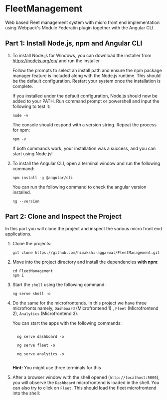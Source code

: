 # FleetManagement

Web based Fleet management system with micro front end implementation using Webpack's Module Federatin plugin together with the Angular CLI.

## Part 1: Install Node.js, npm and Angular CLI

1. To install Node.js for Windows, you can download the installer from https://nodejs.org/en/ and run the installer.
   
   Follow the prompts to select an install path and ensure the npm package manager feature is included along with the Node.js runtime. This should be the default      configuration. Restart your system once the installation is complete.
   
   If you installed under the default configuration, Node.js should now be added to your PATH. Run command prompt or powershell and input the following to test it:
   
   ```
   node -v
   ```
   The console should respond with a version string. Repeat the process for npm:
   
   ```
   npm -v
   ```
   
   If both commands work, your installation was a success, and you can start using Node.js!
   
2. To install the Angular CLI, open a terminal window and run the following command:

   ```
   npm install -g @angular/cli
   ```
   
   You can run the following command to check the angular version installed.
   
   ```
   ng --version
   ```

## Part 2: Clone and Inspect the Project

In this part you will clone the project and inspect the various micro front end applications.

1. Clone the projects:

    ```
    git clone https://github.com/himakshi-aggarwal/FleetManagement.git
    ```

2. Move into the project directory and install the dependencies **with npm**:

    ```
    cd FleetManagement
    npm i
    ```
  
3. Start the ``shell`` using the following command:

    ```
    ng serve shell -o
    ```

4. Do the same for the microfrontends. In this project we have three microfronts namely,   ``Dashboard`` (Microfrontend 1) , ``Fleet`` (Microfrontend 2),   ``Analytics`` (Microfrontend 3). 

    You can start the apps with the following commands:
  
    ```
  
      ng serve dashboard -o
  
      ng serve fleet -o
  
      ng serve analytics -o
  
    ```
    
    **Hint:** You might use three terminals for this
    
5. After a browser window with the shell opened (``http://localhost:5000``), you will observe the ``Dashboard`` microfrontend is loaded in the shell. You can also try to click on ``Fleet``. This should load the fleet microfrontend into the shell:
    
